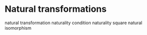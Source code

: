 # Natural transformations

natural transformation
naturality condition
naturality square
natural isomorphism
